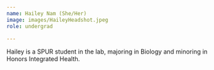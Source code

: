 ```yaml
---
name: Hailey Nam (She/Her)
image: images/HaileyHeadshot.jpeg
role: undergrad

---
```

 
Hailey is a SPUR student in the lab, majoring in Biology and minoring in Honors Integrated Health.
